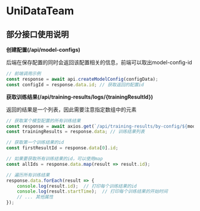 # UniDataTeam

## 部分接口使用说明

**创建配置(/api/model-configs)**

后端在保存配置的同时会返回该配置相关的信息，前端可以取出model-config-id

```javascript
// 前端调用示例  
const response = await api.createModelConfig(configData);  
const configId = response.data.id; // 获取返回的配置id
```



**获取训练结果(/api/training-results/logs/{trainingResultId})**

返回的结果是一个列表，因此需要注意指定数组中的元素

```javascript
// 获取某个模型配置的所有训练结果  
const response = await axios.get(`/api/training-results/by-config/${modelConfigId}`);  
const trainingResults = response.data; // 训练结果列表
```

```javascript
// 获取第一个训练结果的id  
const firstResultId = response.data[0].id;  

// 如果要获取所有训练结果的id，可以使用map  
const allIds = response.data.map(result => result.id);  

// 遍历所有训练结果  
response.data.forEach(result => {  
    console.log(result.id);  // 打印每个训练结果的id  
    console.log(result.startTime);  // 打印每个训练结果的开始时间  
    // ... 其他属性  
});
```
